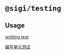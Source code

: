 # `@sigi/testing`

## Usage

[writting test](https://sigi.how/en/recipes/writting-tests)

[编写单元测试](https://sigi.how/zh/recipes/writting-tests)
